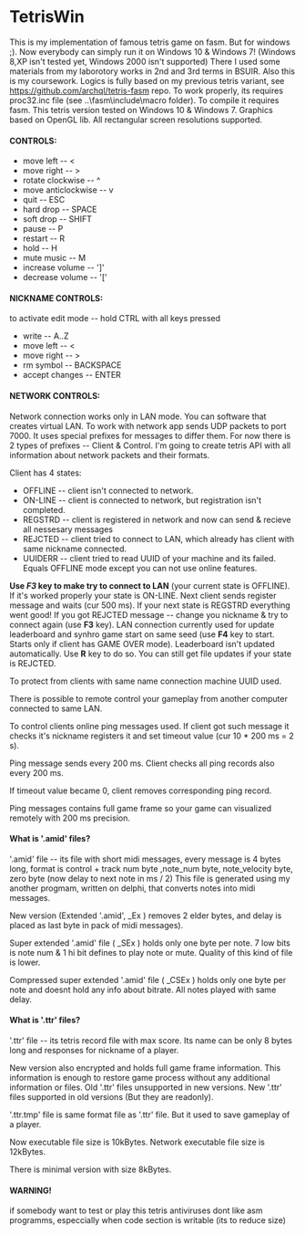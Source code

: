 # TetrisWin
This is my implementation of famous tetris game on fasm. But for windows ;). Now everybody can simply run it on Windows 10 & Windows 7! (Windows 8,XP isn't tested yet, Windows 2000 isn't supported)
There I used some materials from my laborotory works in 2nd and 3rd terms in BSUIR. Also this is my coursework.
Logics is fully based on my previous tetris variant, see https://github.com/archql/tetris-fasm repo.
To work properly, its requires proc32.inc file (see ..\fasm\include\macro folder). 
To compile it requires fasm.
This tetris version tested on Windows 10 & Windows 7. 
Graphics based on OpenGL lib.
All rectangular screen resolutions supported.

#### CONTROLS:
 - move left          -- <
 - move right         -- > 
 - rotate clockwise   -- ^
 - move anticlockwise -- v
 - quit               -- ESC
 - hard drop          -- SPACE
 - soft drop          -- SHIFT
 - pause              -- P
 - restart            -- R
 - hold               -- H
 - mute music	      -- M
 - increase volume    -- ']'
 - decrease volume    -- '\['
 

#### NICKNAME CONTROLS:
 to activate edit mode -- hold CTRL
 with all keys pressed
 - write			  -- A..Z
 - move left          -- <
 - move right         -- > 
 - rm symbol          -- BACKSPACE
 - accept changes     -- ENTER
 
#### NETWORK CONTROLS:
 Network connection works only in LAN mode.
 You can software that creates virtual LAN.
 To work with network app sends UDP packets to port 7000. 
 It uses special prefixes for messages to differ them.
 For now there is 2 types of prefixes -- Client & Control.
 I'm going to create tetris API with all information
 about network packets and their formats.
 
 Client has 4 states:
 - OFFLINE -- client isn't connected to network.
 - ON-LINE -- client is connected to network, but registration isn't completed.
 - REGSTRD -- client is registered in network and now can send & recieve all nessesary messages
 - REJCTED -- client tried to connect to LAN, which already has client with same nickname connected.
 - UUIDERR -- client tried to read UUID of your machine and its failed. Equals OFFLINE mode except you can not use online features.
 
 **Use *F3* key to make try to connect to LAN** (your current state is OFFLINE). If it's worked properly your state is ON-LINE. 
 Next client sends register message and waits (cur 500 ms). If your next state is REGSTRD everything went good!
 If you got REJCTED message -- change you nickname & try to connect again (use **F3** key).
 LAN connection currently used for update leaderboard and synhro game start on same seed (use **F4** key to start. Starts only if client has GAME OVER mode).
 Leaderboard isn't updated automatically. Use **R** key to do so.
 You can still get file updates if your state is REJCTED.
 
 To protect from clients with same name connection machine UUID used.
 
 There is possible to remote control your gameplay from another computer connected to same LAN.
 
 To control clients online ping messages used. If client got such message it checks it's nickname
 registers it and set timeout value (cur 10 \* 200 ms = 2 s).
 
 Ping message sends every 200 ms. Client checks all ping records also every 200 ms.
 
 If timeout value became 0, client removes corresponding ping record.
 
 Ping messages contains full game frame so your game can visualized remotely with 200 ms precision.

#### What is '.amid' files?
'.amid' file -- its file with short midi messages, every message is 4 bytes long,
 format is control + track num byte ,note_num byte, note_velocity byte, zero byte (now delay to next note in ms / 2)
 This file is generated using my another progmam, written on delphi,
 that converts notes into midi messages.
 
New version (Extended '.amid', _Ex ) removes 2 elder bytes, and delay is placed as last byte in pack of midi messages).

Super extended '.amid' file ( _SEx ) holds only one byte per note. 7 low bits is note num & 1 hi bit defines to play note or mute.
 Quality of this kind of file is lower.

Compressed super extended  '.amid' file ( _CSEx ) holds only one byte per note and doesnt hold any info about bitrate. 
 All notes played with same delay.
 
 
#### What is '.ttr' files?
'.ttr' file -- its tetris record file with max score. Its name can be only 8 bytes long and responses for nickname of a player.

New version also encrypted and holds full game frame information.
This information is enough to restore game process without any additional information or files. 
Old '.ttr' files unsupported in new versions.
New '.ttr' files supported in old versions (But they are readonly).

'.ttr.tmp' file is same format file as '.ttr' file. But it used to save gameplay of a player.

Now executable file size is 10kBytes.
Network executable file size is 12kBytes.

There is minimal version with size 8kBytes.

#### WARNING!
 if somebody want to test or play this tetris
 antiviruses dont like asm programms, especcially when code section is writable (its to reduce size)
 
